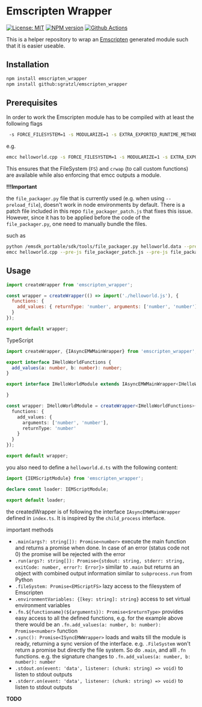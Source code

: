 Emscripten Wrapper
============
[![License: MIT][mit-image]][mit-url] [![NPM version][npm-image]][npm-url]  [![Github Actions][github-actions-image]][github-actions-url]

This is a helper repository to wrap an [Emscripten](http://emscripten.org/) generated module such that it is easier useable. 
 
Installation
------------

```bash
npm install emscripten_wrapper
npm install github:sgratzl/emscripten_wrapper
```

Prerequisites
-------------

In order to work the Emscripten module has to be compiled with at least the following flags

```bash
 -s FORCE_FILESYSTEM=1 -s MODULARIZE=1 -s EXTRA_EXPORTED_RUNTIME_METHODS="['cwrap', 'FS', 'ENV']"
```

e.g. 
```bash
emcc helloworld.cpp -s FORCE_FILESYSTEM=1 -s MODULARIZE=1 -s EXTRA_EXPORTED_RUNTIME_METHODS="['cwrap', 'FS', 'ENV']" -o helloworld.js
```

This ensures that the FileSystem (`FS`) and `crwap` (to call custom functions) are available while also enforcing that emcc outputs a module. 

**!!!Important**

the `file_packager.py` file that is currently used (e.g. when using `--preload_file`), doesn't work in node environments by default. There is a patch file included in this repo `file_packager_patch.js` that fixes this issue. However, since it has to be applied before the code of the `file_packager.py`, one need to manually bundle the files. 

such as

```bash
python /emsdk_portable/sdk/tools/file_packager.py helloworld.data --preload ./share --from-emcc --js-output=file_packager.js
emcc helloworld.cpp --pre-js file_packager_patch.js --pre-js file_packager.js -s FORCE_FILESYSTEM=1 -s MODULARIZE=1 -s EXTRA_EXPORTED_RUNTIME_METHODS="['cwrap', 'FS', 'ENV']" -o helloworld.js
```

Usage
-----

```js
import createWrapper from 'emscripten_wrapper';

const wrapper = createWrapper(() => import('./helloworld.js'), {
  functions: {
    add_values: { returnType: 'number', arguments: ['number', 'number']}
  }
});

export default wrapper;
```

TypeScript
```ts
import createWrapper, {IAsyncEMWMainWrapper} from 'emscripten_wrapper';

export interface IHelloWorldFunctions {
  add_values(a: number, b: number): number;
}

export interface IHelloWorldModule extends IAsyncEMWMainWrapper<IHelloWorldFunctions> {

}

const wrapper: IHelloWorldModule = createWrapper<IHelloWorldFunctions>(() => import('./helloworld'), {
  functions: {
    add_values: {
      arguments: ['number', 'number'],
      returnType: 'number'
    }
  }
});

export default wrapper;
```

you also need to define a `helloworld.d.ts` with the following content:

```ts
import {IEMScriptModule} from 'emscripten_wrapper';

declare const loader: IEMScriptModule;

export default loader;
```

the createdWrapper is of following the interface `IAsyncEMWMainWrapper` defined in `index.ts`. It is inspired by the `child_process` interface. 

important methods
 * `.main(args?: string[]): Promise<number>`
   execute the main function and returns a promise when done. In case of an error (status code not 0) the promise will be rejected with the error
 * `.run(args?: string[]): Promise<{stdout: string, stderr: string, exitCode: number, error?: Error}>`
   similar to `.main` but returns an object with combined output information similar to `subprocess.run` from Python
 * `.fileSystem: Promise<EMScriptFS>`
   lazy access to the filesystem of Emscripten
 * `.environmentVariables: {[key: string]: string}`
   access to set virtual environment variables
 * `.fn.${functioname}(${arguments}): Promise<$returnType>`
   provides easy access to all the defined functions, e.g. for the example above there would be an `.fn.add_values(a: number, b: number): Promise<number>` function
 * `.sync(): Promise<ISyncEMWWrapper>`
   loads and waits till the module is ready, returning a sync version of the interface. e.g. `.FileSystem` won't return a promise but directly the file system. So do `.main`, and alll `.fn` functions. 
   e.g. the signature changes to `.fn.add_values(a: number, b: number): number`
 * `.stdout.on(event: 'data', listener: (chunk: string) => void)`
   to listen to stdout outputs
 * `.stderr.on(event: 'data', listener: (chunk: string) => void)`
   to listen to stdout outputs


**TODO**


[npm-image]: https://badge.fury.io/js/emscripten_wrapper.svg
[npm-url]: https://npmjs.org/package/emscripten_wrapper
[mit-image]: https://img.shields.io/badge/License-MIT-yellow.svg
[mit-url]: https://opensource.org/licenses/MIT
[github-actions-image]: https://github.com/sgratzl/emscripten_wrapper/workflows/nodeci/badge.svg
[github-actions-url]: https://github.com/sgratzl/emscripten_wrapper/actions

